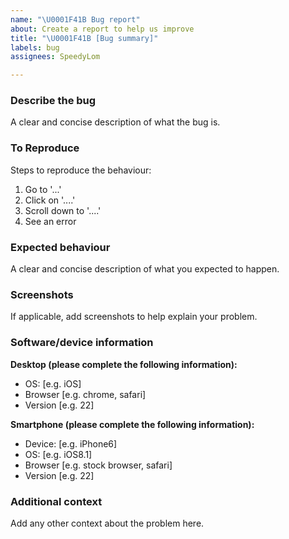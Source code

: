 ```yaml
---
name: "\U0001F41B Bug report"
about: Create a report to help us improve
title: "\U0001F41B [Bug summary]"
labels: bug
assignees: SpeedyLom

---
```


### Describe the bug
A clear and concise description of what the bug is.

### To Reproduce
Steps to reproduce the behaviour:
1. Go to '...'
2. Click on '....'
3. Scroll down to '....'
4. See an error

### Expected behaviour
A clear and concise description of what you expected to happen.

### Screenshots
If applicable, add screenshots to help explain your problem.

### Software/device information
**Desktop (please complete the following information):**
 - OS: [e.g. iOS]
 - Browser [e.g. chrome, safari]
 - Version [e.g. 22]

**Smartphone (please complete the following information):**
 - Device: [e.g. iPhone6]
 - OS: [e.g. iOS8.1]
 - Browser [e.g. stock browser, safari]
 - Version [e.g. 22]

### Additional context
Add any other context about the problem here.
